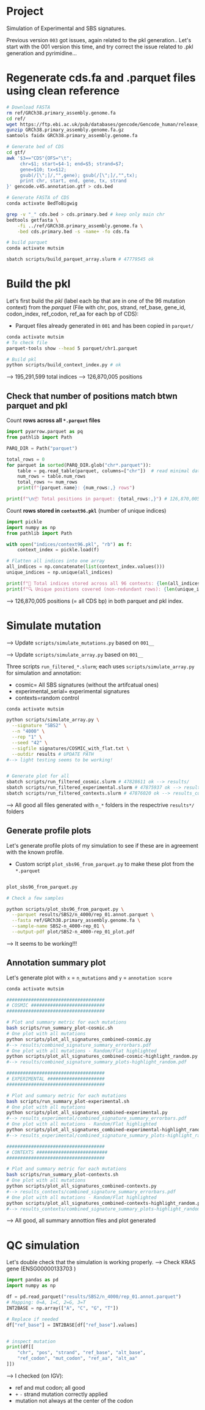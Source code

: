 # Project

Simulation of Experimental and SBS signatures.

Previous version `003` got issues, again related to the pkl generation.. Let's start with the 001 version this time, and try correct the issue related to .pkl generation and pyrimidine...


# Regenerate cds.fa and .parquet files using clean reference



```bash
# Download FASTA
rm ref/GRCh38.primary_assembly.genome.fa
cd ref/
wget https://ftp.ebi.ac.uk/pub/databases/gencode/Gencode_human/release_45/GRCh38.primary_assembly.genome.fa.gz
gunzip GRCh38.primary_assembly.genome.fa.gz
samtools faidx GRCh38.primary_assembly.genome.fa

# Generate bed of CDS
cd gtf/
awk '$3=="CDS"{OFS="\t";
     chr=$1; start=$4-1; end=$5; strand=$7;
     gene=$10; tx=$12;
     gsub(/[\";]/,"",gene); gsub(/[\";]/,"",tx);
     print chr, start, end, gene, tx, strand
}' gencode.v45.annotation.gtf > cds.bed

# Generate FASTA of CDS
conda activate BedToBigwig

grep -v "_" cds.bed > cds.primary.bed # keep only main chr
bedtools getfasta \
    -fi ../ref/GRCh38.primary_assembly.genome.fa \
    -bed cds.primary.bed -s -name+ -fo cds.fa

# build parquet
conda activate mutsim

sbatch scripts/build_parquet_array.slurm # 47779545 ok
```




# Build the pkl 

Let's first build the *pkl* (label each bp that are in one of the 96 mutation context) from the *parquet* (File with chr, pos, strand, ref_base, gene_id, codon_index, ref_codon, ref_aa for each bp of CDS):
- Parquet files already generated in `001` and has been copied in `parquet/`


```bash
conda activate mutsim
# To check file
parquet-tools show --head 5 parquet/chr1.parquet 

# Build pkl
python scripts/build_context_index.py # ok
```

--> 195,291,599 total indices
--> 126,870,005 positions


## Check that number of positions match btwn parquet and pkl


Count **rows across all `*.parquet` files**


```python
import pyarrow.parquet as pq
from pathlib import Path

PARQ_DIR = Path("parquet")  

total_rows = 0
for parquet in sorted(PARQ_DIR.glob("chr*.parquet")):
    table = pq.read_table(parquet, columns=["chr"])  # read minimal data
    num_rows = table.num_rows
    total_rows += num_rows
    print(f"{parquet.name}: {num_rows:,} rows")

print(f"\n📦 Total positions in parquet: {total_rows:,}") # 126,870,005
```


Count **rows stored in `context96.pkl`** (number of unique indices)


```python
import pickle
import numpy as np
from pathlib import Path

with open("indices/context96.pkl", "rb") as f:
    context_index = pickle.load(f)

# Flatten all indices into one array
all_indices = np.concatenate(list(context_index.values()))
unique_indices = np.unique(all_indices)

print(f"🧠 Total indices stored across all 96 contexts: {len(all_indices):,}") # 34,210,797
print(f"🔍 Unique positions covered (non-redundant rows): {len(unique_indices):,}") # 126,870,005
```

--> 126,870,005 positions (= all CDS bp) in both parquet and pkl index. 





# Simulate mutation


--> Update `scripts/simulate_mutations.py` based on `001__`

--> Update `scripts/simulate_array.py` based on `001__`

Three scripts `run_filtered_*.slurm`; each uses `scripts/simulate_array.py` for simulation and annotation:
- cosmic= All SBS signatures (without the artifcatual ones)
- experimental_serial= experimental signatures
- contexts=random control



```bash
conda activate mutsim

python scripts/simulate_array.py \
  --signature "SBS2" \
  --n "4000" \
  --rep "1" \
  --seed "42" \
  --sigfile signatures/COSMIC_with_flat.txt \
  --outdir results # UPDATE PATH
#--> light testing seems to be working!


# Generate plot for all
sbatch scripts/run_filtered_cosmic.slurm # 47828611 ok --> results/
sbatch scripts/run_filtered_experimental.slurm # 47875937 ok --> results_experimental/
sbatch scripts/run_filtered_contexts.slurm # 47876020 ok --> results_contexts/
```

--> All good all files generated with `n_*` folders in the respectrive `results*/` folders






## Generate profile plots


Let's generate profile plots of my simulation to see if these are in agreement with the known profile.

- Custom script `plot_sbs96_from_parquet.py` to make these plot from the `*.parquet`


```bash

plot_sbs96_from_parquet.py

# Check a few samples

python scripts/plot_sbs96_from_parquet.py \
  --parquet results/SBS2/n_4000/rep_01.annot.parquet \
  --fasta ref/GRCh38.primary_assembly.genome.fa \
  --sample-name SBS2-n_4000-rep_01 \
  --output-pdf plot/SBS2-n_4000-rep_01_plot.pdf
```

--> It seems to be working!!!



## Annotation summary plot

Let's generate plot with `x` = `n_mutations` and `y` = `annotation score`



```bash
conda activate mutsim

####################################
# COSMIC ###########################
####################################

# Plot and summary metric for each mutations
bash scripts/run_summary_plot-cosmic.sh
# One plot with all mutations
python scripts/plot_all_signatures_combined-cosmic.py
#--> results/combined_signature_summary_errorbars.pdf
# One plot with all mutations - Random/Flat highlighted
python scripts/plot_all_signatures_combined-cosmic-highlight_random.py
#--> results/combined_signature_summary_plots-highlight_random.pdf

####################################
# EXPERIMENTAL #####################
####################################

# Plot and summary metric for each mutations
bash scripts/run_summary_plot-experimental.sh
# One plot with all mutations
python scripts/plot_all_signatures_combined-experimental.py
#--> results_experimental/combined_signature_summary_errorbars.pdf
# One plot with all mutations - Random/Flat highlighted
python scripts/plot_all_signatures_combined-experimental-highlight_random.py
#--> results_experimental/combined_signature_summary_plots-highlight_random.pdf

####################################
# CONTEXTS ##########################
####################################

# Plot and summary metric for each mutations
bash scripts/run_summary_plot-contexts.sh
# One plot with all mutations
python scripts/plot_all_signatures_combined-contexts.py
#--> results_contexts/combined_signature_summary_errorbars.pdf
# One plot with all mutations - Random/Flat highlighted
python scripts/plot_all_signatures_combined-contexts-highlight_random.py
#--> results_contexts/combined_signature_summary_plots-highlight_random.pdf
```

--> All good, all summary annottion files and plot generated





# QC simulation


Let's double check that the simulation is working properly.
--> Check KRAS gene (ENSG00000133703 )

```python
import pandas as pd
import numpy as np

df = pd.read_parquet("results/SBS2/n_4000/rep_01.annot.parquet")
# Mapping: 0=A, 1=C, 2=G, 3=T
INT2BASE = np.array(["A", "C", "G", "T"])

# Replace if needed
df["ref_base"] = INT2BASE[df["ref_base"].values]


# inspect mutation
print(df[[
    "chr", "pos", "strand", "ref_base", "alt_base",
    "ref_codon", "mut_codon", "ref_aa", "alt_aa"
]])
```


--> I checked (on IGV):
  - ref and mut codon; all good
  - `+` `-` strand mutation correctly applied
  - mutation not always at the center of the codon











